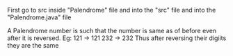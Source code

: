 First go to src inside "Palendrome" file and into the "src" file and into the "Palendrome.java" file

A Palendrome number is such that the number is same as of before even after it is reversed.
Eg: 121 -> 121
    232 -> 232
    Thus after reversing their digiits they are the same
